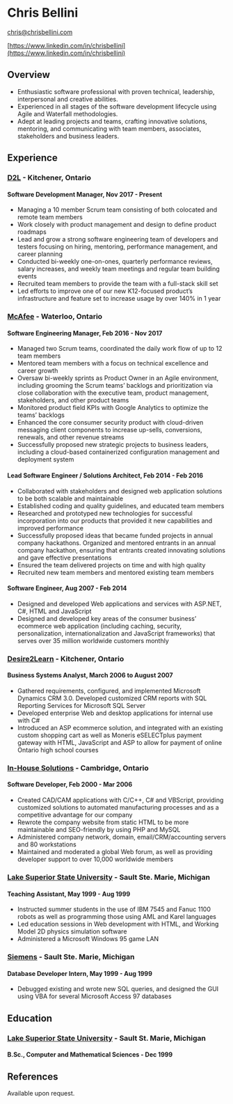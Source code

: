 # Chris Bellini

chris@chrisbellini.com

[https://www.linkedin.com/in/chrisbellini](https://www.linkedin.com/in/chrisbellini)

## Overview

- Enthusiastic software professional with proven technical, leadership, interpersonal and creative
abilities.
- Experienced in all stages of the software development lifecycle using Agile and Waterfall methodologies.
- Adept at leading projects and teams, crafting innovative solutions, mentoring, and communicating with team members, associates, stakeholders and business leaders.

## Experience

### [D2L](https://d2l.com) - Kitchener, Ontario

#### Software Development Manager, Nov 2017 - Present

- Managing a 10 member Scrum team consisting of both colocated and remote team members
- Work closely with product management and design to define product roadmaps
- Lead and grow a strong software engineering team of developers and testers focusing on hiring, mentoring, performance management, and career planning
- Conducted bi-weekly one-on-ones, quarterly performance reviews, salary increases, and weekly team meetings and regular team building events
- Recruited team members to provide the team with a full-stack skill set
- Led efforts to improve one of our new K12-focused product’s infrastructure and feature set to increase usage by over 140% in 1 year

### [McAfee](https://mcafee.com) - Waterloo, Ontario

#### Software Engineering Manager, Feb 2016 - Nov 2017

- Managed two Scrum teams, coordinated the daily work flow of up to 12 team members
- Mentored team members with a focus on technical excellence and career growth
- Oversaw bi-weekly sprints as Product Owner in an Agile environment, including grooming the Scrum teams’ backlogs and prioritization via close collaboration with the executive team, product management, stakeholders, and other product teams
- Monitored product field KPIs with Google Analytics to optimize the teams’ backlogs
- Enhanced the core consumer security product with cloud-driven messaging client components to increase up-sells, conversions, renewals, and other revenue streams
- Successfully proposed new strategic projects to business leaders, including a cloud-based containerized configuration management and deployment system

#### Lead Software Engineer / Solutions Architect, Feb 2014 - Feb 2016

- Collaborated with stakeholders and designed web application solutions to be both scalable and maintainable
- Established coding and quality guidelines, and educated team members
- Researched and prototyped new technologies for successful incorporation into our products that provided it new capabilities and improved performance
- Successfully proposed ideas that became funded projects in annual company hackathons. Organized and mentored entrants in an annual company hackathon, ensuring that entrants created innovating solutions and gave effective presentations
- Ensured the team delivered projects on time and with high quality
- Recruited new team members and mentored existing team members

#### Software Engineer, Aug 2007 - Feb 2014

- Designed and developed Web applications and services with ASP.NET, C#, HTML and JavaScript
- Designed and developed key areas of the consumer business’ ecommerce web application  (including caching, security, personalization, internationalization and JavaScript frameworks) that serves over 35 million worldwide customers monthly

### [Desire2Learn](http://www.desire2learn.com) - Kitchener, Ontario

#### Business Systems Analyst, March 2006 to August 2007

- Gathered requirements, configured, and implemented Microsoft Dynamics CRM 3.0. Developed customized CRM reports with SQL Reporting Services for Microsoft SQL Server
- Developed enterprise Web and desktop applications for internal use with C#
- Introduced an ASP ecommerce solution, and integrated with an existing custom shopping cart as well as Moneris eSELECTplus payment gateway with HTML, JavaScript and ASP to allow for payment of online Ontario high school courses


### [In-House Solutions](http://www.inhousesolutions.com) - Cambridge, Ontario

#### Software Developer, Feb 2000 - Mar 2006

- Created CAD/CAM applications with C/C++, C# and VBScript, providing customized solutions to automated manufacturing processes and as a competitive advantage for our company
- Rewrote the company website from static HTML to be more maintainable and SEO-friendly by using PHP and MySQL
- Administered company network, domain, email/CRM/accounting servers and 80 workstations
- Maintained and moderated a global Web forum, as well as providing developer support to over 10,000 worldwide members


### [Lake Superior State University](https://lssu.edu) - Sault Ste. Marie, Michigan

#### Teaching Assistant, May 1999 - Aug 1999

- Instructed summer students in the use of IBM 7545 and Fanuc 1100 robots as well as programming those using AML and Karel languages
- Led education sessions in Web development with HTML, and Working Model 2D physics simulation software
- Administered a Microsoft Windows 95 game LAN

### [Siemens](https://siemens.com) - Sault Ste. Marie, Michigan

#### Database Developer Intern, May 1999 - Aug 1999

- Debugged existing and wrote new SQL queries, and designed the GUI using VBA for several Microsoft Access 97 databases

## Education

### [Lake Superior State University](https://lssu.edu) - Sault St. Marie, Michigan

#### B.Sc., Computer and Mathematical Sciences - Dec 1999

## References

Available upon request.
